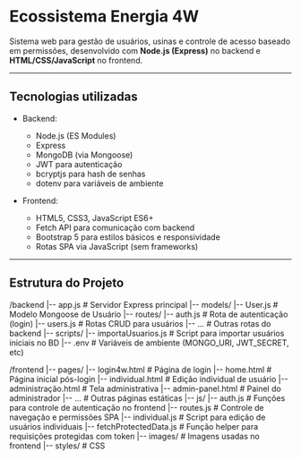 # Ecossistema Energia 4W

Sistema web para gestão de usuários, usinas e controle de acesso baseado em permissões, desenvolvido com **Node.js (Express)** no backend e **HTML/CSS/JavaScript** no frontend.

---

## Tecnologias utilizadas

- Backend:
  - Node.js (ES Modules)
  - Express
  - MongoDB (via Mongoose)
  - JWT para autenticação
  - bcryptjs para hash de senhas
  - dotenv para variáveis de ambiente

- Frontend:
  - HTML5, CSS3, JavaScript ES6+
  - Fetch API para comunicação com backend
  - Bootstrap 5 para estilos básicos e responsividade
  - Rotas SPA via JavaScript (sem frameworks)

---

## Estrutura do Projeto

/backend
|-- app.js # Servidor Express principal
|-- models/
|-- User.js # Modelo Mongoose de Usuário
|-- routes/
|-- auth.js # Rota de autenticação (login)
|-- users.js # Rotas CRUD para usuários
|-- ... # Outras rotas do backend
|-- scripts/
|-- importaUsuarios.js # Script para importar usuários iniciais no BD
|-- .env # Variáveis de ambiente (MONGO_URI, JWT_SECRET, etc)

/frontend
|-- pages/
|-- login4w.html # Página de login
|-- home.html # Página inicial pós-login
|-- individual.html # Edição individual de usuário
|-- administração.html # Tela administrativa
|-- admin-panel.html # Painel do administrador
|-- ... # Outras páginas estáticas
|-- js/
|-- auth.js # Funções para controle de autenticação no frontend
|-- routes.js # Controle de navegação e permissões SPA
|-- individual.js # Script para edição de usuários individuais
|-- fetchProtectedData.js # Função helper para requisições protegidas com token
|-- images/ # Imagens usadas no frontend
|-- styles/ # CSS 
